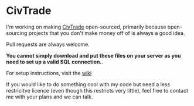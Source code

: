 CivTrade
========

I'm working on making [CivTrade](http://civtrade.com) open-sourced, primarily because open-sourcing projects that you don't make money off of is always a good idea.

Pull requests are always welcome.

**You cannot simply download and put these files on your server as you need to set up a valid SQL connection.**. 

For setup instructions, visit the [wiki](https://github.com/minicl55/civtrade/wiki)

If you would like to do something cool with my code but need a less restricitve licence (even though this restricts very little), feel free to contact me with your plans and we can talk.
